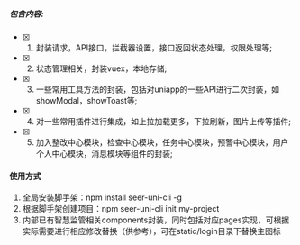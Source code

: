 ##### 包含内容:
- [x] 1. 封装请求，API接口，拦截器设置，接口返回状态处理，权限处理等;
- [x] 2. 状态管理相关，封装vuex，本地存储;
- [x] 3. 一些常用工具方法的封装，包括对uniapp的一些API进行二次封装，如showModal，showToast等;
- [x] 4. 对一些常用插件进行集成，如上拉加载更多，下拉刷新，图片上传等插件;
- [x] 5. 加入整改中心模块，检查中心模块，任务中心模块，预警中心模块，用户个人中心模块，消息模块等组件的封装;

#### 使用方式
1. 全局安装脚手架：npm install seer-uni-cli -g 
2. 根据脚手架创建项目：npm seer-uni-cli init my-project
3. 内部已有智慧监管相关components封装，同时包括对应pages实现，可根据实际需要进行相应修改替换（供参考），可在static/login目录下替换主图标